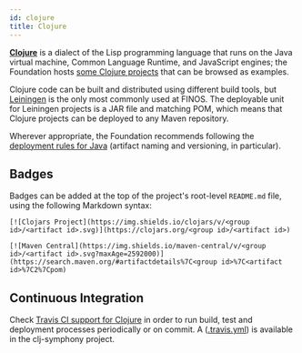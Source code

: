 ```yaml
---
id: clojure
title: Clojure
---
```


[**Clojure**](https://clojure.org/) is a dialect of the Lisp programming language that runs on the Java virtual machine, Common Language Runtime, and JavaScript engines; the Foundation hosts [some Clojure projects](https://github.com/finos?q=&type=&language=clojure) that can be browsed as examples.

Clojure code can be built and distributed using different build tools, but [Leiningen](https://leiningen.org/) is the only most commonly used at FINOS.  The deployable unit for Leiningen projects is a JAR file and matching POM, which means that Clojure projects can be deployed to any Maven repository.

Wherever appropriate, the Foundation recommends following the [deployment rules for Java](java) (artifact naming and versioning, in particular).

## Badges
Badges can be added at the top of the project's root-level `README.md` file, using the following Markdown syntax:

```
[![Clojars Project](https://img.shields.io/clojars/v/<group id>/<artifact id>.svg)](https://clojars.org/<group id>/<artifact id>)
```

```
[![Maven Central](https://img.shields.io/maven-central/v/<group id>/<artifact id>.svg?maxAge=2592000)](https://search.maven.org/#artifactdetails%7C<group id>%7C<artifact id>%7C2%7Cpom)
```

## Continuous Integration
Check [Travis CI support for Clojure](https://docs.travis-ci.com/user/languages/clojure/) in order to run build, test and deployment processes periodically or on commit.  A ([.travis.yml](https://github.com/symphonyoss/clj-symphony/blob/master/.travis.yml)) is available in the clj-symphony project.


